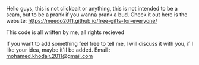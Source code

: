 Hello guys, this is not clickbait or anything, this is not intended to be a scam, but to be a prank if you wanna prank a bud. Check it out here is the website:
https://meedo2011.github.io/free-gifts-for-everyone/

This code is all written by me, all rights recieved

If you want to add something feel free to tell me, I will discuss it with you, if I like your idea, maybe it'll be added.
Email : mohamed.khodair.2011@gmail.com
